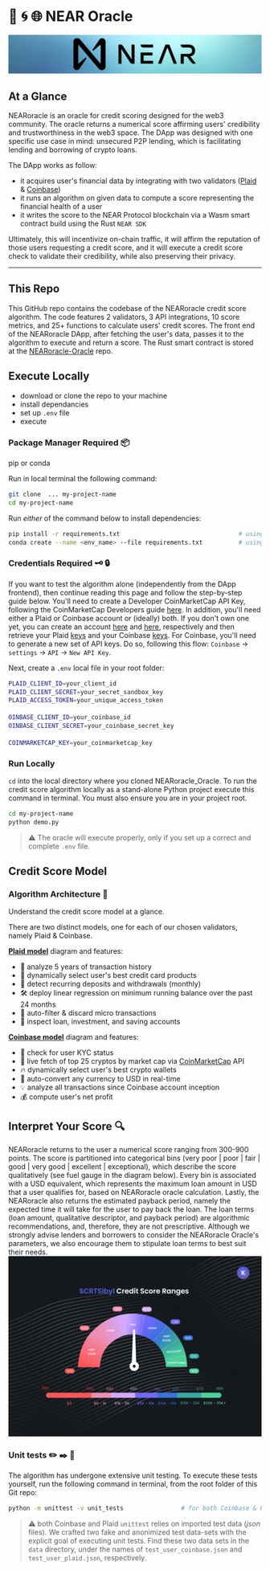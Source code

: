 # 💎 🌀 🌐  NEAR Oracle

![NEARoracle image](./images/near_oceanblue.png)

## At a Glance

NEARoracle is an oracle for credit scoring designed for the web3 community. The oracle returns a numerical score affirming users' credibility and trustworthiness in the web3 space. The DApp was designed with one specific use case in mind: unsecured P2P lending, which is facilitating lending and borrowing of crypto loans.

The DApp works as follow:

- it acquires user's financial data by integrating with two validators ([Plaid](https://dashboard.plaid.com/overview) & [Coinbase](https://developers.coinbase.com/))
- it runs an algorithm on given data to compute a score representing the financial health of a user
- it writes the score to the NEAR Protocol blockchain via a Wasm smart contract build using the Rust `NEAR SDK`

Ultimately, this will incentivize on-chain traffic, it will affirm the reputation of those users requesting a credit score, and it will execute a credit score check to validate their credibility, while also preserving their privacy.

---

## This Repo

This GitHub repo contains the codebase of the NEARoracle credit score algorithm. The code features 2 validators, 3 API integrations, 10 score metrics, and 25+ functions to calculate users' credit scores. The front end of the NEARoracle DApp, after fetching the user's data, passes it to the algorithm to execute and return a score. The Rust smart contract is stored at the [NEARoracle-Oracle](https://github.com/BalloonBox-Inc/NEARoracle-Contract) repo.

## Execute Locally

- download or clone the repo to your machine
- install dependancies
- set up `.env` file
- execute

### Package Manager Required :package:

pip or conda

Run in local terminal the following command:

```bash
git clone  ... my-project-name
cd my-project-name
```

Run _either_ of the command below to install dependencies:

```bash
pip install -r requirements.txt                                 # using pip
conda create --name <env_name> --file requirements.txt          # using Conda
```

### Credentials Required :old_key: :lock:

If you want to test the algorithm alone (independently from the DApp frontend), then continue reading this page and follow the step-by-step guide below. You'll need to create a Developer CoinMarketCap API Key, following the CoinMarketCap Developers guide [here](https://coinmarketcap.com/api/documentation/v1/#section/Introduction). In addition, you'll need either a Plaid or Coinbase account or (ideally) both. If you don't own one yet, you can create an account [here](https://dashboard.plaid.com/signin) and [here](https://www.coinbase.com/signup), respectively and then retrieve your Plaid [keys](https://dashboard.plaid.com/team/keys) and your Coinbase [keys](https://www.coinbase.com/settings/api). For Coinbase, you'll need to generate a new set of API keys. Do so, following this flow: `Coinbase` -> `settings` -> `API` -> `New API Key`.

Next, create a `.env` local file in your root folder:

```bash
PLAID_CLIENT_ID=your_client_id
PLAID_CLIENT_SECRET=your_secret_sandbox_key
PLAID_ACCESS_TOKEN=your_unique_access_token

OINBASE_CLIENT_ID=your_coinbase_id
OINBASE_CLIENT_SECRET=your_coinbase_secret_key

COINMARKETCAP_KEY=your_coinmarketcap_key
```

### Run Locally

`cd` into the local directory where you cloned NEARoracle_Oracle. To run the credit score algorithm locally as a stand-alone Python project execute this command in terminal. You must also ensure you are in your project root.

```bash
cd my-project-name
python demo.py
```

> :warning: The oracle will execute properly, only if you set up a correct and complete `.env` file.

## Credit Score Model

### Algorithm Architecture :page_facing_up:

Understand the credit score model at a glance.

There are two distinct models, one for each of our chosen validators, namely Plaid & Coinbase.

[**Plaid model**](./images/logic_plaid.png) diagram and features:

- :curling_stone: analyze 5 years of transaction history
- :gem: dynamically select user's best credit card products
- :dart: detect recurring deposits and withdrawals (monthly)
- :hammer_and_wrench: deploy linear regression on minimum running balance over the past 24 months
- :magnet: auto-filter & discard micro transactions
- :pushpin: inspect loan, investment, and saving accounts

[**Coinbase model**](./images/logic_coinbase.png) diagram and features:

- :bell: check for user KYC status
- :key: live fetch of top 25 cryptos by market cap via [CoinMarketCap](https://coinmarketcap.com/) API
- :fire: dynamically select user's best crypto wallets
- :closed_lock_with_key: auto-convert any currency to USD in real-time
- :bulb: analyze all transactions since Coinbase account inception
- :moneybag: compute user's net profit

## Interpret Your Score :mag:

NEARoracle returns to the user a numerical score ranging from 300-900 points. The score is partitioned into categorical bins (very poor | poor | fair | good | very good | excellent | exceptional), which describe the score qualitatively (see fuel gauge in the diagram below). Every bin is associated with a USD equivalent, which represents the maximum loan amount in USD that a user qualifies for, based on NEARoracle oracle calculation. Lastly, the NEARoracle also returns the estimated payback period, namely the expected time it will take for the user to pay back the loan. The loan terms (loan amount, qualitative descriptor, and payback period) are algorithmic recommendations, and, therefore, they are not prescriptive. Although we strongly advise lenders and borrowers to consider the NEARoracle Oracle's parameters, we also encourage them to stipulate loan terms to best suit their needs.
![](./images/ranges.png)

### Unit tests :pencil2: :black_nib: :page_facing_up:

The algorithm has undergone extensive unit testing. To execute these tests yourself, run the following command in terminal, from the root folder of this Git repo:

```bash
python -m unittest -v unit_tests                # for both Coinbase & Plaid
```

> :warning: both Coinbase and Plaid `unittest` relies on imported test data (_json_ files). We crafted two fake and anonimized test data-sets with the explicit goal of executing unit tests. Find these two data sets in the `data` directory, under the names of `test_user_coinbase.json` and `test_user_plaid.json`, respectively.
